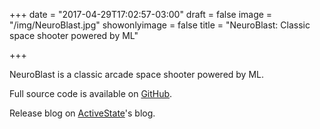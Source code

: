 +++
date = "2017-04-29T17:02:57-03:00"
draft = false
image = "/img/NeuroBlast.jpg"
showonlyimage = false
title = "NeuroBlast: Classic space shooter powered by ML"

+++

NeuroBlast is a classic arcade space shooter powered by ML.  
<!--more-->

Full source code is available on [GitHub](https://github.com/ActiveState/neuroblast).  

Release blog on [ActiveState](https://www.activestate.com/blog/2017/08/neuroblast-activestate-tensorflow-game-now-available-github)'s blog.